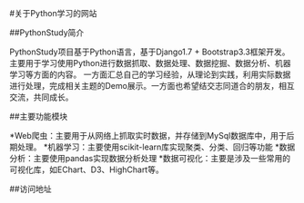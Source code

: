 
#关于Python学习的网站

##PythonStudy简介

   PythonStudy项目基于Python语言，基于Django1.7 + Bootstrap3.3框架开发。主要用于学习使用Python进行数据抓取、数据处理、数据挖掘、数据分析、机器学习等方面的内容。
   一方面汇总自己的学习经验，从理论到实践，利用实际数据进行处理，完成相关主题的Demo展示。一方面也希望结交志同道合的朋友，相互交流，共同成长。
   
##主要功能模块
   
   *Web爬虫：主要用于从网络上抓取实时数据，并存储到MySql数据库中，用于后期处理。
   *机器学习：主要使用scikit-learn库实现聚类、分类、回归等功能
   *数据分析：主要使用pandas实现数据分析处理
   *数据可视化：主要是涉及一些常用的可视化库，如EChart、D3、HighChart等。

##访问地址
  
   [http://pythonstudy-xinglongjian1.c9.io/]: http://pythonstudy-xinglongjian1.c9.io/
   

